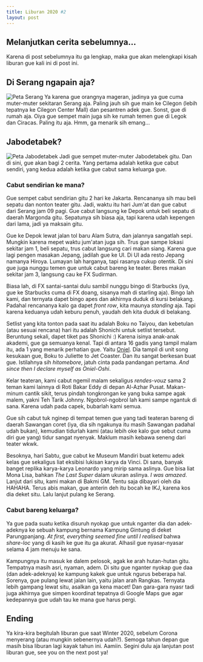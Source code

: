 ```yaml
---
title: Liburan 2020 #2
layout: post
---
```

## Melanjutkan cerita sebelumnya...   
Karena di post sebelumnya itu ga lengkap, maka gue akan melengkapi kisah liburan gue kali ini di post ini.

## Di Serang ngapain aja?    
<img src="{{ site.baseurl }}/images/libur/libur-serang.png" alt="Peta Serang"/>
Ya karena gue orangnya mageran, jadinya ya gue cuma muter-muter sekitaran Serang aja. Paling jauh sih gue main ke Cilegon (lebih tepatnya ke Cilegon Center Mall) dan pesantren adek gue. Sonst, gue di rumah aja. Oiya gue sempet main juga sih ke rumah temen gue di Legok dan Ciracas. Paling itu aja. Hmm, ga menarik sih emang...   

## Jabodetabek?   
<img src="{{ site.baseurl }}/images/libur/libur-jabodetabek.png" alt="Peta Jabodetabek"/>
Jadi gue sempet muter-muter Jabodetabek gitu. Dan di sini, gue akan bagi 2 cerita. Yang pertama adalah ketika gue cabut sendiri, yang kedua adalah ketika gue cabut sama keluarga gue.   

### Cabut sendirian ke mana?   
Gue sempet cabut sendirian gitu 2 hari ke Jakarta. Rencananya sih mau beli sepatu dan nonton teater gitu. Jadi, waktu itu hari Jum'at dan gue cabut dari Serang jam 09 pagi. Gue cabut langsung ke Depok untuk beli sepatu di daerah Margonda gitu. Sepatunya sih biasa aja, tapi karena udah kepengen dari lama, jadi ya maksain gitu.   

Gue ke Depok lewat jalan tol baru Alam Sutra, dan jalannya sangatlah sepi. Mungkin karena mepet waktu jum'atan juga sih. Trus gue sampe lokasi sekitar jam 1, beli sepatu, trus cabut langsung cari makan siang. Karena gue lagi pengen masakan Jepang, jadilah gue ke UI. Di UI ada resto Jepang namanya Hiroya. Lumayan lah harganya, tapi rasanya cukup otentik. Di sini gue juga nunggu temen gue untuk cabut bareng ke teater. Beres makan sekitar jam 3, langsung cau ke FX Sudirman.   

Biasa lah, di FX santai-santai dulu sambil nunggu bingo di Starbucks (iya, gue ke Starbucks cuma di FX doang, sisanya mah di starling aja). Bingo lah kami, dan ternyata dapet bingo apes dan akhirnya duduk di kursi belakang. Padahal rencananya kalo ga dapet *front row*, kita maunya *standing* aja. Tapi karena keduanya udah keburu penuh, yaudah deh kita duduk di belakang.  

Setlist yang kita tonton pada saat itu adalah Boku no Taiyou, dan kebetulan (atau sesuai rencana) hari itu adalah Shonichi untuk setlist tersebut. Beruntung sekali, dapet tiket pas Shonichi :) Karena isinya anak-anak akademi, gue ga semuanya kenal. Tapi di antara 16 gadis yang tampil malam itu, ada 1 yang menarik perhatian gue. Yaitu <a href="https://www.twitter.com/C_OnielJKT48">Oniel</a>. Dia tampil di unit song kesukaan gue, Boku to Juliette to Jet Coaster. Dan itu sangat berkesan buat gue. Istilahnya sih *hitomebore*, jatuh cinta pada pandangan pertama. *And since then I declare myself as Oniel-Oshi*.  

Kelar teateran, kami cabut ngemil malam sekaligus *rendes-vouz* sama 2 teman kami lainnya di Roti Bakar Eddy di depan Al-Azhar Pusat. Makan-minum cantik sikit, terus pindah tongkrongan ke yang buka sampe agak malem, yakni Teh Tarik Johnny. Ngobrol-ngobrol lah kami sampe ngantuk di sana. Karena udah pada capek, bubarlah kami semua.  

Gue sih cabut tuk nginep di tempat temen gue yang tadi teateran bareng di daerah Sawangan coret (iya, dia sih ngakunya itu masih Sawangan padahal udah bukan), kemudian tidurlah kami (atau lebih oke kalo gue sebut cuma diri gue yang) tidur sangat nyenyak. Maklum masih kebawa seneng dari teater wkwk.  

Besoknya, hari Sabtu, gue cabut ke Museum Mandiri buat ketemu adek kelas gue sekaligus liat eksibisi lukisan karya da Vinci. Di sana, banyak banget replika karya-karya Leonardo yang mirip sama aslinya. Gue bisa liat Mona Lisa, bahkan *The Last Super* dalam ukuran aslinya. *I was amazed*. Lanjut dari situ, kami makan di Bakmi GM. Tentu saja dibayari oleh dia HAHAHA. Terus abis makan, gue anterin deh itu bocah ke IKJ, karena kos dia deket situ. Lalu lanjut pulang ke Serang.   

### Cabut bareng keluarga?  
Ya gue pada suatu ketika disuruh nyokap gue untuk nganter dia dan adek-adeknya ke sebuah kampung bernama Kampung Gintung di deket Parungpanjang. *At first, everything seemed fine until I realised* bahwa *share-loc* yang di kasih ke gue itu ga akurat. Alhasil gue nyasar-nyasar selama 4 jam menuju ke sana.   

Kampungnya itu masuk ke dalem pelosok, agak ke arah hutan-hutan gitu. Tempatnya masih asri, nyaman, adem. Di situ gue nganter nyokap gue daa (dan adek-adeknya) ke kampung kakek gue untuk ngurus beberapa hal. Sorenya, gue pulang lewat jalan lain, yaitu jalan arah Rangkas. Ternyata lebih gampang lewat situ, asalkan ga kena macet! Dan gara-gara nyasr tadi juga akhirnya gue simpen koordinat tepatnya di Google Maps gue agar kedepannya gue udah tau ke mana gue harus pergi.   

## Ending
Ya kira-kira begitulah liburan gue saat Winter 2020, sebelum Corona menyerang (atau mungkin sebenernya udah?). Semoga tahun depan gue masih bisa liburan lagi kayak tahun ini. Aamiin. Segini dulu aja lanjutan post liburan gue, see you on the next post ya!
